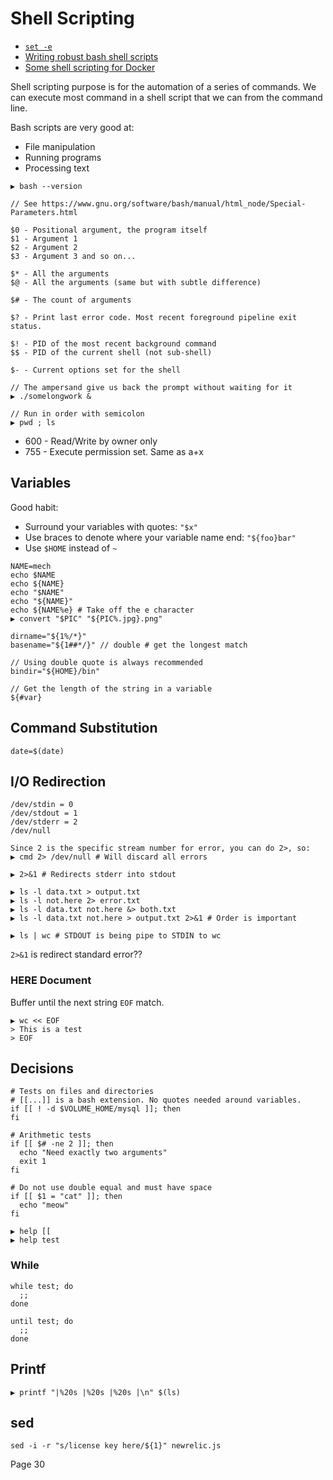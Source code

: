 # Shell Scripting

* [`set -e`](http://stackoverflow.com/questions/19622198/what-does-set-e-in-a-bash-script-mean)
* [Writing robust bash shell scripts](http://www.davidpashley.com/articles/writing-robust-shell-scripts/)
* [Some shell scripting for Docker](https://blog.relateiq.com/a-docker-dev-environment-in-24-hours-part-2-of-2/)

Shell scripting purpose is for the automation of a series of commands. We can execute most command in a shell script that we can from the command line.

Bash scripts are very good at:

* File manipulation
* Running programs
* Processing text

```
▶ bash --version

// See https://www.gnu.org/software/bash/manual/html_node/Special-Parameters.html

$0 - Positional argument, the program itself
$1 - Argument 1
$2 - Argument 2
$3 - Argument 3 and so on...

$* - All the arguments
$@ - All the arguments (same but with subtle difference)

$# - The count of arguments

$? - Print last error code. Most recent foreground pipeline exit status.

$! - PID of the most recent background command
$$ - PID of the current shell (not sub-shell)

$- - Current options set for the shell

// The ampersand give us back the prompt without waiting for it
▶ ./somelongwork &

// Run in order with semicolon
▶ pwd ; ls
```

* 600 - Read/Write by owner only
* 755 - Execute permission set. Same as a+x

## Variables
	
Good habit:

* Surround your variables with quotes: `"$x"`
* Use braces to denote where your variable name end: `"${foo}bar"`
* Use `$HOME` instead of `~`

```
NAME=mech
echo $NAME
echo ${NAME}
echo "$NAME"
echo "${NAME}"
echo ${NAME%e} # Take off the e character
▶ convert "$PIC" "${PIC%.jpg}.png"

dirname="${1%/*}"
basename="${1##*/}" // double # get the longest match

// Using double quote is always recommended
bindir="${HOME}/bin"

// Get the length of the string in a variable
${#var}```

## Command Substitution

```
date=$(date)
```

## I/O Redirection

```
/dev/stdin = 0
/dev/stdout = 1
/dev/stderr = 2
/dev/null

Since 2 is the specific stream number for error, you can do 2>, so:
▶ cmd 2> /dev/null # Will discard all errors

▶ 2>&1 # Redirects stderr into stdout

▶ ls -l data.txt > output.txt
▶ ls -l not.here 2> error.txt
▶ ls -l data.txt not.here &> both.txt
▶ ls -l data.txt not.here > output.txt 2>&1 # Order is important

▶ ls | wc # STDOUT is being pipe to STDIN to wc
```

`2>&1` is redirect standard error??

### HERE Document

Buffer until the next string `EOF` match.

```
▶ wc << EOF
> This is a test
> EOF
```

## Decisions

```
# Tests on files and directories
# [[...]] is a bash extension. No quotes needed around variables.
if [[ ! -d $VOLUME_HOME/mysql ]]; then
fi

# Arithmetic tests
if [[ $# -ne 2 ]]; then
  echo "Need exactly two arguments"
  exit 1
fi

# Do not use double equal and must have space
if [[ $1 = "cat" ]]; then
  echo "meow"
fi
```

```
▶ help [[
▶ help test
```

### While

```
while test; do
  ;;
done

until test; do
  ;;
done
```

## Printf

```
▶ printf "|%20s |%20s |%20s |\n" $(ls)
```

## sed

```
sed -i -r "s/license key here/${1}" newrelic.js
```

Page 30
